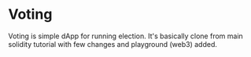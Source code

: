 # Voting

Voting is simple dApp for running election. It's basically clone from main 
solidity tutorial with few changes and playground (web3) added.
